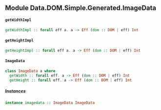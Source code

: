 ## Module Data.DOM.Simple.Generated.ImageData

#### `getWidthImpl`

``` purescript
getWidthImpl :: forall eff a. a -> Eff (dom :: DOM | eff) Int
```

#### `getHeightImpl`

``` purescript
getHeightImpl :: forall eff a. a -> Eff (dom :: DOM | eff) Int
```

#### `ImageData`

``` purescript
class ImageData a where
  getWidth :: forall eff. a -> Eff (dom :: DOM | eff) Int
  getHeight :: forall eff. a -> Eff (dom :: DOM | eff) Int
```

##### Instances
``` purescript
instance imagedata :: ImageData ImageData
```


